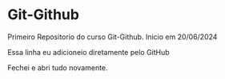 # Git-Github
 Primeiro Repositorio do curso Git-Github. Inicio em 20/06/2024

Essa linha eu adicioneio diretamente pelo GitHub

Fechei e abri tudo novamente.
